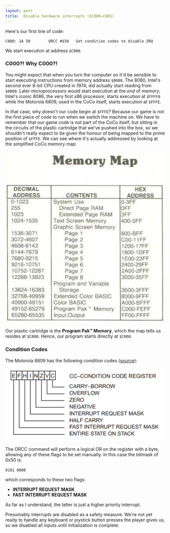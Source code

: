 ```yaml
---
layout: post
title:  Disable hardware interrupts ($C000—C001)
---
```


Here's our first line of code:

```
C000: 1A 50        ORCC #$50   Set condition codes to disable IRQ
```

We start execution at address `$C000`.

### C000?! Why C000?!
You might expect that when you turn the computer on it'd be sensible to start executing instructions from memory address `$0000`. The 8080, Intel's second ever 8-bit CPU created in 1974, did actually start reading from `$0000`. Later microprocessors would start execution at the *end* of memory; Intel's iconic 8086, the very first x86 processor, starts execution at `$FFFF0` while the Motorola 6809, used in the CoCo itself, starts execution at `$FFFE`.

In that case, why doesn't our code begin at `$FFFE`? Because our game is not the first piece of code to run when we switch the machine on. We have to remember that our game code is not part of the CoCo itself, but sitting in the circuits of the plastic cartridge that we've pushed into the box, so we shouldn't really expect to be given the honour of being mapped to the prime position of `$FFFE`. We can see where it's actually addressed by looking at the simplified CoCo memory map:

![CoCo Simple Memory Map](../images/CoCo_Simple_Memory_Map.png "CoCo Simple Memory Map")

Our plastic cartridge is the **Program Pak™ Memory**, which the map tells us resides at `$C000`. Hence, our program starts directly at `$C000`.

### Condition Codes
The Motorola 6809 has the following condition codes ([source](http://retro.co.za/6809/documents/Byte_6809_Articles.pdf "source")):

![Condition codes register for the 6809](../images/6809_condition_code_register.png "6809 Condition Codes Register")

The ORCC command will perform a logical OR on the register with a byte, allowing any of these flags to be set manually. In this case the bitmask of 0x50 is:

`0101 0000`

which corresponds to these two flags:

 - **INTERRUPT REQUEST MASK**
 -  **FAST INTERRUPT REQUEST MASK**

As far as I understand, the latter is just a higher priority interrupt.

Presumably interrupts are disabled as a safety measure. We're not yet ready to handle any keyboard or joystick button presses the player gives us, so we disabled all inputs until initialization is complete.